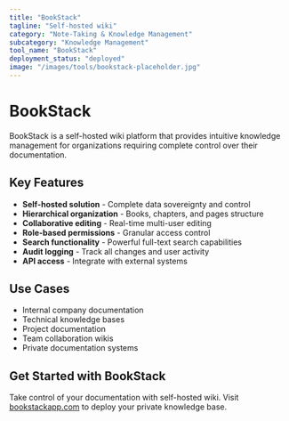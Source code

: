 ```yaml
---
title: "BookStack"
tagline: "Self-hosted wiki"
category: "Note-Taking & Knowledge Management"
subcategory: "Knowledge Management"
tool_name: "BookStack"
deployment_status: "deployed"
image: "/images/tools/bookstack-placeholder.jpg"
---
```


# BookStack

BookStack is a self-hosted wiki platform that provides intuitive knowledge management for organizations requiring complete control over their documentation.

## Key Features

- **Self-hosted solution** - Complete data sovereignty and control
- **Hierarchical organization** - Books, chapters, and pages structure
- **Collaborative editing** - Real-time multi-user editing
- **Role-based permissions** - Granular access control
- **Search functionality** - Powerful full-text search capabilities
- **Audit logging** - Track all changes and user activity
- **API access** - Integrate with external systems

## Use Cases

- Internal company documentation
- Technical knowledge bases
- Project documentation
- Team collaboration wikis
- Private documentation systems

## Get Started with BookStack

Take control of your documentation with self-hosted wiki. Visit [bookstackapp.com](https://www.bookstackapp.com) to deploy your private knowledge base.